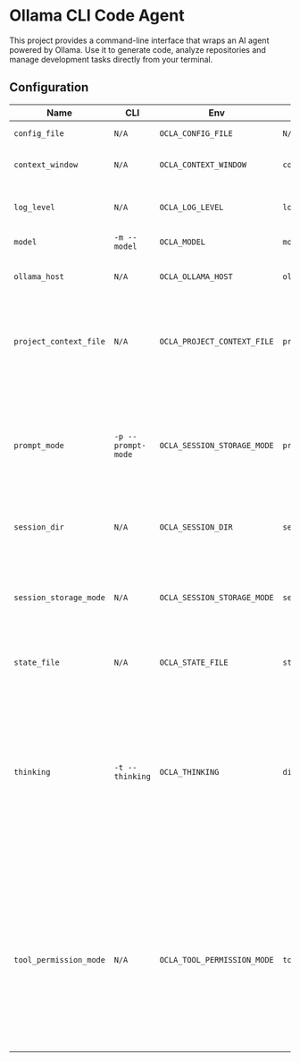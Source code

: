 # Ollama CLI Code Agent

This project provides a command-line interface that wraps an AI agent powered by Ollama.
Use it to generate code, analyze repositories and manage development tasks directly from
your terminal.

## Configuration

<!-- CONFIG_TABLE_START -->
| Name | CLI | Env | Config file | Default | Description |
| --- | --- | --- | --- | --- | --- |
| `config_file` | `N/A` | `OCLA_CONFIG_FILE` | `N/A` | `./.ocla/config.json` | Path to the config file |
| `context_window` | `N/A` | `OCLA_CONTEXT_WINDOW` | `contextWindow` | `16384` | Context window size in tokens |
| `log_level` | `N/A` | `OCLA_LOG_LEVEL` | `logLevel` | `WARNING` | Log level (`CRITICAL`, `ERROR`, `WARNING`, `INFO`, `DEBUG`) |
| `model` | `-m --model` | `OCLA_MODEL` | `model` | `qwen3` | Model name |
| `ollama_host` | `N/A` | `OCLA_OLLAMA_HOST` | `ollamaHost` | `N/A` | Override the OLLAMA_HOST for the Ollama API |
| `project_context_file` | `N/A` | `OCLA_PROJECT_CONTEXT_FILE` | `projectContextFiles` | `AGENTS.md` | the relative path to a file that gives ocla more context about your project (case-insensitive) |
| `prompt_mode` | `-p --prompt-mode` | `OCLA_SESSION_STORAGE_MODE` | `promptMode` | `INTERACTIVE` | How you want to interact with the assistant (`ONESHOT`: The program quits after a single prompt, `INTERACTIVE`: You issue prompts until quit) |
| `session_dir` | `N/A` | `OCLA_SESSION_DIR` | `sessionDir` | `./.ocla/sessions` | Path to the session directory |
| `session_storage_mode` | `N/A` | `OCLA_SESSION_STORAGE_MODE` | `sessionStorageMode` | `COMPRESS` | how we store session data on disk (`PLAIN`: Plain text (JSON). Can get large., `COMPRESS`: Compressed via gzip) |
| `state_file` | `N/A` | `OCLA_STATE_FILE` | `stateFile` | `./.ocla/state.json` | Path to the state file |
| `thinking` | `-t --thinking` | `OCLA_THINKING` | `displayThinking` | `ENABLED` | How to display assistant thinking output (`DISABLED`: The model will not think and nothing is shown, `HIDDEN`: The model will think, but thinking output is not displayed, `ENABLED`: The model will think and ocla prints this output) |
| `tool_permission_mode` | `N/A` | `OCLA_TOOL_PERMISSION_MODE` | `toolPermissionMode` | `DEFAULT` | How tools request permission to run (`DEFAULT`: Ask for permission for non-trivial tools, `ALWAYS_ASK`: Always ask for permission for all tools, `ALWAYS_ALLOW`: Always run any tool; use with caution) |
<!-- CONFIG_TABLE_END -->

